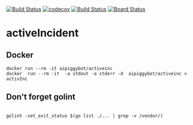 


[![Build Status](https://travis-ci.org/mchirico/activeIncident.svg?branch=master)](https://travis-ci.org/mchirico/activeIncident)
[![codecov](https://codecov.io/gh/mchirico/activeIncident/branch/master/graph/badge.svg)](https://codecov.io/gh/mchirico/activeIncident)
[![Build Status](https://mchirico.visualstudio.com/activeIncident/_apis/build/status/mchirico.activeIncident?branchName=master)](https://mchirico.visualstudio.com/activeIncident/_build/latest?definitionId=7&branchName=master)
[![Board Status](https://mchirico.visualstudio.com/f2f93792-8538-42e3-99ee-11cff3492aa9/876f6067-eebb-428e-a0a4-0fdaa6e6889b/_apis/work/boardbadge/745b312c-827d-41ed-99d6-b0ad733b51b7)](https://mchirico.visualstudio.com/f2f93792-8538-42e3-99ee-11cff3492aa9/_boards/board/t/876f6067-eebb-428e-a0a4-0fdaa6e6889b/Microsoft.RequirementCategory/)

# activeIncident

## Docker
```
docker run --rm -it aipiggybot/activeinc
docker  run --rm -it  -a stdout -a stderr -d  aipiggybot/activeinc > activInc

```


## Don't forget golint

```

golint -set_exit_status $(go list ./... | grep -v /vendor/)

```


